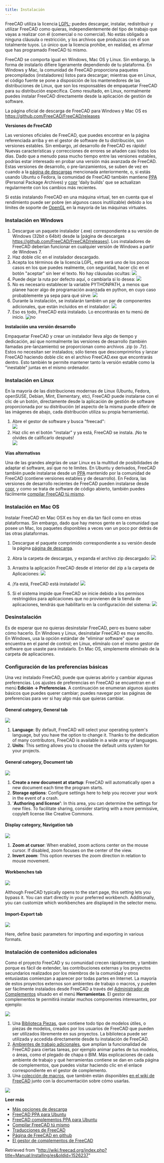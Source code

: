 ```yaml
---
title: Instalación
---
```


FreeCAD utiliza la licencia [LGPL](https://en.wikipedia.org/wiki/GNU_Lesser_General_Public_License); puedes descargar, instalar, redistribuir y utilizar FreeCAD como quieras, independientemente del tipo de trabajo que vayas a realizar con él (comercial o no comercial). No estás obligado a ninguna cláusula o restricción, y los archivos que produzcas con él son totalmente tuyos. Lo único que la licencia prohíbe, en realidad, es afirmar que has programado FreeCAD tú mismo.

FreeCAD se comporta igual en Windows, Mac OS y Linux. Sin embargo, la forma de instalarlo difiere ligeramente dependiendo de tu plataforma. En Windows y Mac, la comunidad de FreeCAD proporciona paquetes precompilados (instaladores) listos para descargar; mientras que en Linux, el código fuente se pone a disposición de los mantenedores de las distribuciones de Linux, que son los responsables de empaquetar FreeCAD para su distribución específica. Como resultado, en Linux, normalmente puedes instalar FreeCAD directamente desde la aplicación de gestión de software.

La página oficial de descarga de FreeCAD para Windows y Mac OS es <https://github.com/FreeCAD/FreeCAD/releases>

**Versiones de FreeCAD**

Las versiones oficiales de FreeCAD, que puedes encontrar en la página referenciada arriba y en el gestor de software de tu distribución, son versiones estables. Sin embargo, ¡el desarrollo de FreeCAD es rápido! Nuevas características y correcciones de errores se añaden casi todos los días. Dado que a menudo pasa mucho tiempo entre las versiones estables, podrías estar interesado en probar una versión más avanzada de FreeCAD. Estas versiones de desarrollo, o pre-lanzamientos, se suben de vez en cuando a la [página de descargas](https://github.com/FreeCAD/FreeCAD/releases) mencionada anteriormente, o, si estás usando Ubuntu o Fedora, la comunidad de FreeCAD también mantiene [PPA](https://launchpad.net/~freecad-maintainers/+archive/ubuntu/freecad-daily) (Personal Package Archives) y [copr](https://copr.fedorainfracloud.org/groups/g/freecad/coprs/) 'daily builds' que se actualizan regularmente con los cambios más recientes.

Si estás instalando FreeCAD en una máquina virtual, ten en cuenta que el rendimiento puede ser pobre (en algunos casos inutilizable) debido a los límites de soporte de [OpenGL](https://en.wikipedia.org/wiki/OpenGL) en la mayoría de las máquinas virtuales.

### Instalación en Windows

1. Descargue un paquete instalador (.exe) correspondiente a su versión de Windows (32bit o 64bit) desde la [página de descargas <https://github.com/FreeCAD/FreeCAD/releases>]. Los instaladores de FreeCAD deberían funcionar en cualquier versión de Windows a partir de Windows 7.
2. Haz doble clic en el instalador descargado.
3. Acepta los términos de la licencia LGPL, este será uno de los pocos casos en los que puedes realmente, con seguridad, hacer clic en el botón "aceptar" sin leer el texto. No hay cláusulas ocultas: ![](/images/Freecad-windows-install-01.jpg)
4. Puede dejar la ruta por defecto aquí, o cambiarla si lo desea: ![](/images/Freecad-windows-install-02.jpg)
5. No es necesario establecer la variable PYTHONPATH, a menos que planee hacer algo de programación avanzada en python, en cuyo caso probablemente ya sepa para qué sirve: ![](/images/Freecad-windows-install-03.jpg)
6. Durante la instalación, se instalarán también un par de componentes adicionales, que están incluidos en el instalador: ![](/images/Freecad-windows-install-04.jpg)
7. Eso es todo, FreeCAD está instalado. Lo encontrarás en tu menú de inicio. ![no](/images/Freecad-windows-install-05.jpg)

**Instalación una versión desarrollo**

Empaquetar FreeCAD y crear un instalador lleva algo de tiempo y dedicación, así que normalmente las versiones de desarrollo (también llamadas pre-lanzamiento) se proporcionan como archivos .zip (o .7z). Estos no necesitan ser instalados; sólo tienes que descomprimirlos y lanzar FreeCAD haciendo doble clic en el archivo FreeCAD.exe que encontrarás dentro. Esto también te permite mantener tanto la versión estable como la "inestable" juntas en el mismo ordenador.

### Instalación en Linux

En la mayoría de las distribuciones modernas de Linux (Ubuntu, Fedora, openSUSE, Debian, Mint, Elementary, etc), FreeCAD puede instalarse con el clic de un botón, directamente desde la aplicación de gestión de software proporcionada por su distribución (el aspecto de la misma puede diferir de las imágenes de abajo, cada distribución utiliza su propia herramienta).

1. Abre el gestor de software y busca "freecad":  
   ![](/images/Freecad-linux-install-01.jpg)
2. Haz clic en el botón "instalar" y ya está, FreeCAD se instala. ¡No te olvides de calificarlo después!  
   ![](/images/Freecad-linux-install-02.jpg)

**Vías alternativas**

Una de las grandes alegrías de usar Linux es la multitud de posibilidades de adaptar el software, así que no te limites. En Ubuntu y derivados, FreeCAD también puede instalarse desde un [PPA](https://launchpad.net/~freecad-maintainers) mantenido por la comunidad de FreeCAD (contiene versiones estables y de desarrollo). En Fedora, las versiones de desarrollo recientes de FreeCAD pueden instalarse desde [copr](https://copr.fedorainfracloud.org/groups/g/freecad/coprs/), y como se trata de software de código abierto, también puedes fácilmente [compilar FreeCAD tú mismo](/Compiling/es "Compiling/es").

### Instalación en Mac OS

Instalar FreeCAD en Mac OSX es hoy en día tan fácil como en otras plataformas. Sin embargo, dado que hay menos gente en la comunidad que posee un Mac, los paquetes disponibles a veces van un poco por detrás de las otras plataformas.

1. Descargue el paquete comprimido correspondiente a su versión desde la página [página de descarga](https://github.com/FreeCAD/FreeCAD/releases).
2. Abra la carpeta de descargas, y expanda el archivo zip descargado: ![](/images/Freecad-mac-01.jpg)
3. Arrastra la aplicación FreeCAD desde el interior del zip a la carpeta de Aplicaciones: ![](/images/Freecad-mac-02.jpg)
4. ¡Ya está, FreeCAD está instalado! ![](/images/Freecad-mac-03.jpg)

5. Si el sistema impide que FreeCAD se inicie debido a los permisos restringidos para aplicaciones que no provienen de la tienda de aplicaciones, tendrás que habilitarlo en la configuración del sistema: ![](/images/Freecad-mac-04.jpg)

### Desinstalación

Es de esperar que no quieras desinstalar FreeCAD, pero es bueno saber cómo hacerlo. En Windows y Linux, desinstalar FreeCAD es muy sencillo. En Windows, usa la opción estándar de "eliminar software" que se encuentra en el panel de control; en Linux, elimínalo con el mismo gestor de software que usaste para instalarlo. En Mac OS, simplemente elimínalo de la carpeta de aplicaciones.

### Configuración de las preferencias básicas

Una vez instalado FreeCAD, puede que quieras abrirlo y cambiar algunas preferencias. Los ajustes de preferencias en FreeCAD se encuentran en el menú **Edición → Preferencias**. A continuación se enumeran algunos ajustes básicos que puedes querer cambiar; puedes navegar por las páginas de preferencias para ver si hay algo más que quieras cambiar.

#### General category, General tab

![](/images/FreeCAD_022_GeneralGen.png)

1. **Language**: By default, FreeCAD will select your operating system's language, but you have the option to change it. Thanks to the dedication of many contributors, FreeCAD is available in a wide array of languages.
2. **Units**: This setting allows you to choose the default units system for your projects.

#### General category, Document tab

![](/images/FreeCAD_022_GeneralDoc.png)

1. **Create a new document at startup**: FreeCAD will automatically open a new document each time the program starts.
2. **Storage options**: Configure settings here to help you recover your work in the event of a crash.
3. '**Authoring and license'**: In this area, you can determine the settings for new files. To facilitate sharing, consider starting with a more permissive, copyleft license like Creative Commons.

#### Display category, Navigation tab

![](/images/FreeCAD_022_DisplayNav.png)

1. **Zoom at cursor**: When enabled, zoom actions center on the mouse cursor. If disabled, zoom focuses on the center of the view.
2. **Invert zoom**: This option reverses the zoom direction in relation to mouse movement.

#### Workbenches tab

![](/images/FreeCAD_022_WBMenu.png)

Although FreeCAD typically opens to the start page, this setting lets you bypass it. You can start directly in your preferred workbench. Additionally, you can customize which workbenches are displayed in the selector menu.

#### Import-Export tab

![](/images/FreeCAD_022_ImportExport.png)

Here, define basic parameters for importing and exporting in various formats.

### Instalación de contenidos adicionales

Como el proyecto FreeCAD y su comunidad crecen rápidamente, y también porque es fácil de extender, las contribuciones externas y los proyectos secundarios realizados por los miembros de la comunidad y otros entusiastas comienzan a aparecer por todas partes en Internet. La mayoría de estos proyectos externos son ambientes de trabajo o macros, y pueden ser fácilmente instalados desde FreeCAD a través del [Administrador de Complementos](/Std_AddonMgr/es "Std AddonMgr/es") situado en el menú **Herramientas**. El gestor de complementos te permitirá instalar muchos componentes interesantes, por ejemplo:

![](/images/FreeCAD_022_AddonsMenu.png)

1. Una [Biblioteca Piezas](https://github.com/FreeCAD/FreeCAD-library), que contiene todo tipo de modelos útiles, o piezas de modelos, creados por los usuarios de FreeCAD que pueden ser utilizados libremente en sus proyectos. La biblioteca puede ser utilizada y accedida directamente desde tu instalación de FreeCAD.
2. [Ambientes de trabajo adicionales](https://github.com/FreeCAD/FreeCAD-addons), que amplían la funcionalidad de FreeCAD para ciertas tareas, por ejemplo animar partes de tus modelos, o áreas, como el plegado de chapa o BIM. Más explicaciones de cada ambiente de trabajo y qué herramientas contiene se dan en cada página de complementos, que puedes visitar haciendo clic en el enlace correspondiente en el gestor de complemento.
3. Una [colección de macros](https://github.com/FreeCAD/FreeCAD-macros), que también están disponibles [en el wiki de FreeCAD](/Macros_recipes/es "Macros recipes/es") junto con la documentación sobre cómo usarlas.

![](/images/FreeCAD-addon-manager01.jpg)

**Leer más**

- [Más opciones de descarga](/Download/es "Download/es")
- [FreeCAD PPA para Ubuntu](https://launchpad.net/~freecad-maintainers)
- [FreeCAD complementos PPA para Ubuntu](https://launchpad.net/freecad-extras)
- [Compilar FreeCAD tú mismo](/Compiling/es "Compiling/es")
- [Traducciones de FreeCAD](https://crowdin.com/project/freecad)
- [Página de FreeCAD en github](https://github.com/FreeCAD)
- [El gestor de complementos de FreeCAD](/Std_AddonMgr/es "Std AddonMgr/es")

Retrieved from "<http://wiki.freecad.org/index.php?title=Manual:Installing/es&oldid=1526237>"

